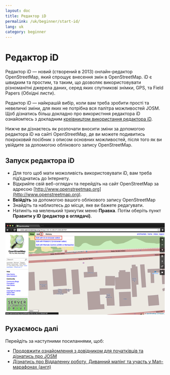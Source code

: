 ```yaml
---
layout: doc
title: Редактор iD 
permalink: /uk/beginner/start-id/
lang: uk
category: beginner
---
```


Редактор iD
===========
Редактор iD — новий (створений в 2013) онлайн-редактор OpenStreetMap, який спрощує внесення змін в  OpenStreetMap. iD є швидким та простим, та таким, що дозволяє використовувати різноманітні джерела даних, серед яких спутникові знімки, GPS, та Field Papers (Обхідні листи).

Редактор iD — найкрашій вибір, коли вам треба зробити прості та невеличкі зміни, для яких не потрібна вся палітра можливостей JOSM. Щоб дізнатись більш докладно про використння редактора iD ознайомтесь з докладним [креівництом використання редактора iD](/uk/editing/id-editor/). 

Нижче ви дізнаєтесь як розпочати вносити зміни за допомогою редактора iD на сайті OpenStreetMap, де ви можете подивитись покроковий посібник з описом основних можливостей, після того як ви увійдите за допомогою облікового запису OpenStreetMap. 

Запуск редактора iD
-------------------
-	Для того щоб мати можоливість використовувати iD, вам треба під’єднатись до Інтернету.
-	Відкрийте свій веб-оглядач та перейдіть на сайт OpenStreetMap за адресою [http://www.openstreetmap.org](http://www.openstreetmap.org).
-	**Ввійдіть** за допомогою вашого облікового запису OpenStreetMap
-	Знайдіть та наблизтесь до місця, яке ви бажете редагувати.
-	Натиніть на меленький трикутик меню **Правка**. Потім оберіть пункт **Правити у ID (редактор в оглядачі)**.

![image1][]


Рухаємось далі
--------------

Перейдіть за наступними посиланнями, щоб:

*  [Продовжити ознайомлення з довідником для початківців та дізнатись про JOSM](/uk/beginner/start-josm/)  
*  [Дізнатись про Віддаленну роботу, Диванний мапінг та участь у Мап-марафонах (англ)](/en/coordination/remote/)  

[image1]: /images/en/editing/id-editor/image1.png